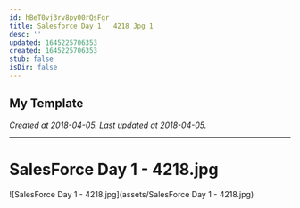 ```yaml
---
id: hBeT0vj3rv8py00rQsFgr
title: Salesforce Day 1   4218 Jpg 1
desc: ''
updated: 1645225706353
created: 1645225706353
stub: false
isDir: false
---
```

My Template
---

_Created at 2018-04-05._
_Last updated at 2018-04-05._




---

# SalesForce Day 1 - 4218.jpg


![SalesForce Day 1 - 4218.jpg](assets/SalesForce Day 1 - 4218.jpg)


